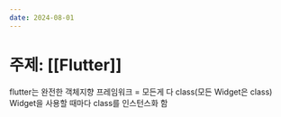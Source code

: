 ```yaml
---
date: 2024-08-01
---
```

# 주제: [[Flutter]]
flutter는 완전한 객체지향 프레임워크 = 모든게 다 class(모든 Widget은 class)
Widget을 사용할 때마다 class를 인스턴스화 함
